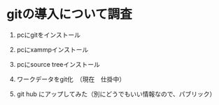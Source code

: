 # gitの導入について調査

1. pcにgitをインストール
2. pcにxammpインストール
3. pcにsource treeインストール
4. ワークデータをgit化　（現在　仕掛中）

5. git hub にアップしてみた（別にどうでもいい情報なので、パブリック）
